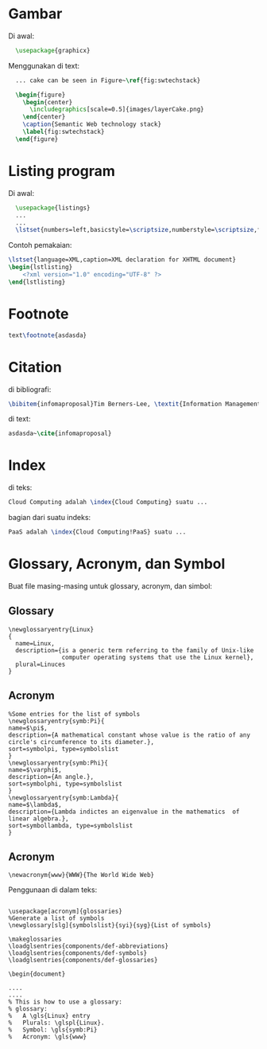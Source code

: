 Gambar
======

Di awal:

```latex
  \usepackage{graphicx}
```

Menggunakan di text:

```latex
  ... cake can be seen in Figure~\ref{fig:swtechstack}

  \begin{figure}
    \begin{center}
      \includegraphics[scale=0.5]{images/layerCake.png}
    \end{center}
    \caption{Semantic Web technology stack}
    \label{fig:swtechstack}
  \end{figure}
```

Listing program
===============

Di awal:

```latex
  \usepackage{listings}
  ...
  ...
  \lstset{numbers=left,basicstyle=\scriptsize,numberstyle=\scriptsize,frame=tb,captionpos=b,backgroundcolor=\color{light-gray},showspaces=false,showstringspaces=false}
```

Contoh pemakaian:

```latex
\lstset{language=XML,caption=XML declaration for XHTML document}
\begin{lstlisting}
    <?xml version="1.0" encoding="UTF-8" ?>
\end{lstlisting}
```

Footnote
========

```latex
text\footnote{asdasda}
```

Citation
========

di bibliografi:

```latex
\bibitem{infomaproposal}Tim Berners-Lee, \textit{Information Management: A Proposal}, \url{http://www.w3.org/History/1989/proposal.html}, accessed on January 23rd, 2009, 10:21AM.
```

di text:

```latex
asdasda~\cite{infomaproposal}
```

Index
=====

di teks:

```latex
Cloud Computing adalah \index{Cloud Computing} suatu ...
```

bagian dari suatu indeks:

```latex
PaaS adalah \index{Cloud Computing!PaaS} suatu ...
```

Glossary, Acronym, dan Symbol
=============================

Buat file masing-masing untuk glossary, acronym, dan simbol:

Glossary
--------

```(def-glossaries.tex)
\newglossaryentry{Linux}
{
  name=Linux,
  description={is a generic term referring to the family of Unix-like
               computer operating systems that use the Linux kernel},
  plural=Linuces
}
```

Acronym 
-------

```(def-abbreviations.tex)
%Some entries for the list of symbols
\newglossaryentry{symb:Pi}{
name=$\pi$,
description={A mathematical constant whose value is the ratio of any circle's circumference to its diameter.},
sort=symbolpi, type=symbolslist
}
\newglossaryentry{symb:Phi}{
name=$\varphi$,
description={An angle.},
sort=symbolphi, type=symbolslist
}
\newglossaryentry{symb:Lambda}{
name=$\lambda$,
description={Lambda indictes an eigenvalue in the mathematics  of linear algebra.},
sort=symbollambda, type=symbolslist
}
```

Acronym
-------

```(def-abbreviations.tex)
\newacronym{www}{WWW}{The World Wide Web}
```

Penggunaan di dalam teks:

```

\usepackage[acronym]{glossaries}
%Generate a list of symbols
\newglossary[slg]{symbolslist}{syi}{syg}{List of symbols}

\makeglossaries
\loadglsentries{components/def-abbreviations}
\loadglsentries{components/def-symbols}
\loadglsentries{components/def-glossaries}
 
\begin{document}

....
....
% This is how to use a glossary:
% glossary: 
%	A \gls{Linux} entry 
%	Plurals: \glspl{Linux}. 
%	Symbol: \gls{symb:Pi} 
%	Acronym: \gls{www}

```

